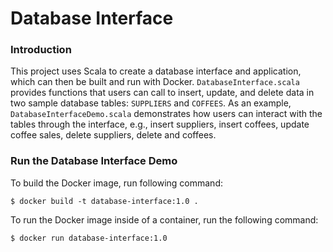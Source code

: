 # Database Interface
### Introduction
This project uses Scala to create a database interface and application, which can then be built and run with Docker. `DatabaseInterface.scala` provides functions that users can call to insert, update, and delete data in two sample database tables: `SUPPLIERS` and `COFFEES`. As an example, `DatabaseInterfaceDemo.scala` demonstrates how users can interact with the tables through the interface, e.g., insert suppliers, insert coffees, update coffee sales, delete suppliers, delete and coffees.
### Run the Database Interface Demo
To build the Docker image, run following command:   
```
$ docker build -t database-interface:1.0 .
```  
To run the Docker image inside of a container, run the following command:  
```
$ docker run database-interface:1.0
```
